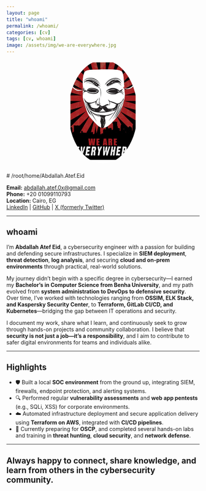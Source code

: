 ```yaml
---
layout: page
title: "whoami"
permalink: /whoami/
categories: [cv]
tags: [cv, whoami]
image: /assets/img/we-are-everywhere.jpg
---
```


<!-- <p align="center">
  <img src="/assets/img/we-are-everywhere.jpg" alt="Abouda" width="180" style="border-radius: 50%;" />
</p> -->
<div style="text-align: center;">
  <img src="/assets/img/we-are-everywhere.jpg" alt="Abouda" style="width: 180px; border-radius: 50%; margin-bottom: 20px;" />
</div>
# /root/home/Abdallah.Atef.Eid

**Email:** abdallah.atef.0x@gmail.com  
**Phone:** +20 01099110793  
**Location:** Cairo, EG  
[LinkedIn](https://www.linkedin.com/in/abdallahatef) | [GitHub](https://github.com/abdula8) | [X (formerly Twitter)](https://x.com/0xAbdalla)

---

## whoami

I’m **Abdallah Atef Eid**, a cybersecurity engineer with a passion for building and defending secure infrastructures. I specialize in **SIEM deployment**, **threat detection**, **log analysis**, and securing **cloud and on-prem environments** through practical, real-world solutions.

My journey didn’t begin with a specific degree in cybersecurity—I earned my **Bachelor’s in Computer Science from Benha University**, and my path evolved from **system administration to DevOps to defensive security**. Over time, I’ve worked with technologies ranging from **OSSIM, ELK Stack, and Kaspersky Security Center**, to **Terraform, GitLab CI/CD, and Kubernetes**—bridging the gap between IT operations and security.

I document my work, share what I learn, and continuously seek to grow through hands-on projects and community collaboration. I believe that **security is not just a job—it’s a responsibility**, and I aim to contribute to safer digital environments for teams and individuals alike.

---

## Highlights

- 🛡️ Built a local **SOC environment** from the ground up, integrating SIEM, firewalls, endpoint protection, and alerting systems.
- 🔍 Performed regular **vulnerability assessments** and **web app pentests** (e.g., SQLi, XSS) for corporate environments.
- ☁️ Automated infrastructure deployment and secure application delivery using **Terraform on AWS**, integrated with **CI/CD pipelines**.
- 🎯 Currently preparing for **OSCP**, and completed several hands-on labs and training in **threat hunting**, **cloud security**, and **network defense**.

---

## Always happy to connect, share knowledge, and learn from others in the cybersecurity community.
